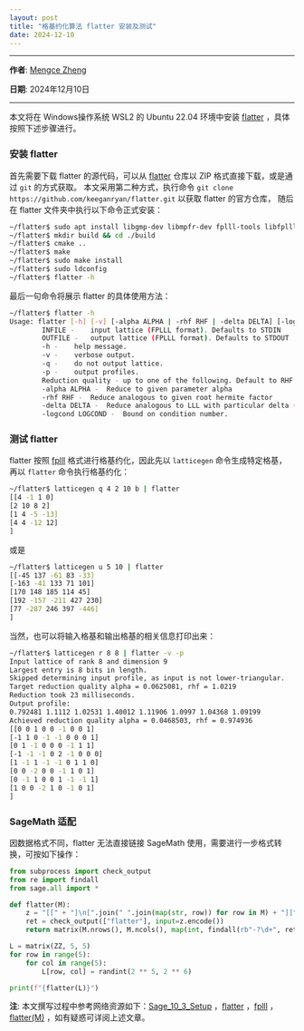 ```yaml
---
layout: post
title: "格基约化算法 flatter 安装及测试"
date: 2024-12-10
---
```


---

**作者**: [Mengce Zheng](https://mengcezheng.github.io/)

**日期**: 2024年12月10日

---

本文将在 Windows操作系统 WSL2 的 Ubuntu 22.04 环境中安装 [flatter](https://github.com/keeganryan/flatter) ，具体按照下述步骤进行。

### 安装 flatter

首先需要下载 flatter 的源代码，可以从 [flatter](https://github.com/keeganryan/flatter) 仓库以 ZIP 格式直接下载，或是通过 `git` 的方式获取。
本文采用第二种方式，执行命令 `git clone https://github.com/keeganryan/flatter.git` 以获取 flatter 的官方仓库，
随后在 flatter 文件夹中执行以下命令正式安装：

```bash
~/flatter$ sudo apt install libgmp-dev libmpfr-dev fplll-tools libfplll-dev libeigen3-dev
~/flatter$ mkdir build && cd ./build
~/flatter$ cmake ..
~/flatter$ make
~/flatter$ sudo make install
~/flatter$ sudo ldconfig
~/flatter$ flatter -h
```

最后一句命令将展示 flatter 的具体使用方法：

```bash
~/flatter$ flatter -h
Usage: flatter [-h] [-v] [-alpha ALPHA | -rhf RHF | -delta DELTA] [-logcond LOGCOND] [INFILE [OUTFILE]]
        INFILE -    input lattice (FPLLL format). Defaults to STDIN
        OUTFILE -   output lattice (FPLLL format). Defaults to STDOUT
        -h -    help message.
        -v -    verbose output.
        -q -    do not output lattice.
        -p -    output profiles.
        Reduction quality - up to one of the following. Default to RHF 1.0219
        -alpha ALPHA -  Reduce to given parameter alpha
        -rhf RHF -  Reduce analogous to given root hermite factor
        -delta DELTA -  Reduce analogous to LLL with particular delta (approximate)
        -logcond LOGCOND -  Bound on condition number.
```

### 测试 flatter

flatter 按照 [fplll](https://github.com/fplll/fplll) 格式进行格基约化，因此先以 `latticegen` 命令生成特定格基，再以 `flatter` 命令执行格基约化：

```bash
~/flatter$ latticegen q 4 2 10 b | flatter
[[4 -1 1 0]
[2 10 8 2]
[1 4 -5 -13]
[4 4 -12 12]
]
```

或是

```bash
~/flatter$ latticegen u 5 10 | flatter
[[-45 137 -61 83 -33]
[-163 -41 133 71 101]
[170 148 185 114 45]
[192 -157 -211 427 230]
[77 -287 246 397 -446]
]
```

当然，也可以将输入格基和输出格基的相关信息打印出来：

```bash
~/flatter$ latticegen r 8 8 | flatter -v -p
Input lattice of rank 8 and dimension 9
Largest entry is 8 bits in length.
Skipped determining input profile, as input is not lower-triangular.
Target reduction quality alpha = 0.0625081, rhf = 1.0219
Reduction took 23 milliseconds.
Output profile:
0.792481 1.1112 1.02531 1.40012 1.11906 1.0997 1.04368 1.09199
Achieved reduction quality alpha = 0.0468503, rhf = 0.974936
[[0 0 1 0 0 -1 0 0 1]
[-1 1 0 -1 -1 0 0 0 1]
[0 1 -1 0 0 0 -1 1 1]
[-1 -1 -1 0 2 -1 0 0 0]
[1 -1 1 -1 -1 0 1 1 0]
[0 0 -2 0 0 -1 1 0 1]
[0 -1 1 0 0 1 -1 -1 1]
[1 0 0 -2 1 0 -1 0 1]
]
```

### SageMath 适配

因数据格式不同，flatter 无法直接链接 SageMath 使用，需要进行一步格式转换，可按如下操作：

```python
from subprocess import check_output
from re import findall
from sage.all import *

def flatter(M):
    z = "[[" + "]\n[".join(" ".join(map(str, row)) for row in M) + "]]"
    ret = check_output(["flatter"], input=z.encode())   
    return matrix(M.nrows(), M.ncols(), map(int, findall(rb"-?\d+", ret)))

L = matrix(ZZ, 5, 5)
for row in range(5):
    for col in range(5):
        L[row, col] = randint(2 ** 5, 2 ** 6)

print(f"{flatter(L)}")
```

**注**: 本文撰写过程中参考网络资源如下：[Sage\_10\_3\_Setup](https://al3xei709.github.io/2024/04/13/Sage_10_3_Setup/) ，[flatter](https://github.com/keeganryan/flatter) ，[fplll](https://github.com/fplll/fplll) ，[flatter(M)](https://github.com/nneonneo/pwn-stuff/blob/main/math/solvelinmod.py) ，如有疑惑可详阅上述文章。
